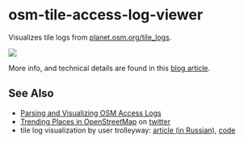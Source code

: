 osm-tile-access-log-viewer
==========================

Visualizes tile logs from [planet.osm.org/tile_logs](https://planet.openstreetmap.org/tile_logs).

![](https://cloud.githubusercontent.com/assets/1927298/18310354/24c60596-74fe-11e6-889b-c567a336f9c8.png)

More info, and technical details are found in this [blog article](http://www.openstreetmap.org/user/tyr_asd/diary/39434).

See Also
--------

* [Parsing and Visualizing OSM Access Logs](http://lukasmartinelli.ch/python/2015/05/24/parsing-and-visualizing-osm-access-logs.html)
* [Trending Places in OpenStreetMap](http://geometalab.github.io/Trending-Places-in-OpenStreetMap/) on [twitter](https://twitter.com/trending_places)
* tile log visualization by user trolleyway: [article (in Russian)](https://trolleway.wordpress.com/2015/06/17/%D1%81%D1%82%D0%B0%D1%82%D0%B8%D1%81%D1%82%D0%B8%D0%BA%D0%B0-%D0%B7%D0%B0%D0%BF%D1%80%D0%BE%D1%81%D0%BE%D0%B2-%D1%82%D0%B0%D0%B9%D0%BB%D0%BE%D0%B2-openstreetmap-org-%D0%BF%D0%BE-%D1%80%D0%BE%D1%81/), [code](https://github.com/trolleway/tile_logs_vis)
